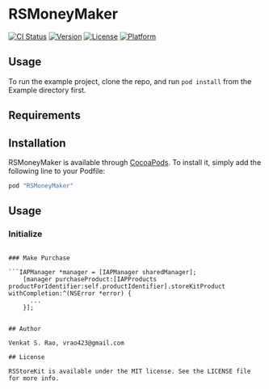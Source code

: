 # RSMoneyMaker

[![CI Status](https://travis-ci.org/raostudios/RSMoneyMaker.svg?branch=master)](https://travis-ci.org/raostudios/RSMoneyMaker)
[![Version](https://img.shields.io/cocoapods/v/RSMoneyMaker.svg?style=flat)](http://cocoapods.org/pods/RSMoneyMaker)
[![License](https://img.shields.io/cocoapods/l/RSMoneyMaker.svg?style=flat)](http://cocoapods.org/pods/RSMoneyMaker)
[![Platform](https://img.shields.io/cocoapods/p/RSMoneyMaker.svg?style=flat)](http://cocoapods.org/pods/RSMoneyMaker)

## Usage

To run the example project, clone the repo, and run `pod install` from the Example directory first.

## Requirements

## Installation

RSMoneyMaker is available through [CocoaPods](http://cocoapods.org). To install
it, simply add the following line to your Podfile:

```ruby
pod "RSMoneyMaker"
```

## Usage

### Initialize

```[IAPManager initializeStoreWithProducts:@[weatherProduct] withSharedSecret:@"..."];

### Make Purchase

```IAPManager *manager = [IAPManager sharedManager];
    [manager purchaseProduct:[IAPProducts productForIdentifier:self.productIdentifier].storeKitProduct withCompletion:^(NSError *error) {
      ...
    }];


## Author

Venkat S. Rao, vrao423@gmail.com

## License

RSStoreKit is available under the MIT license. See the LICENSE file for more info.
